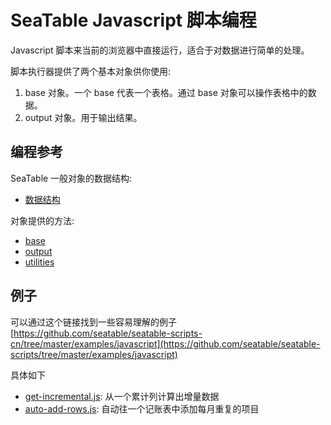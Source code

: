 # SeaTable Javascript 脚本编程

Javascript 脚本来当前的浏览器中直接运行，适合于对数据进行简单的处理。

脚本执行器提供了两个基本对象供你使用:

1. base 对象。一个 base 代表一个表格。通过 base 对象可以操作表格中的数据。
2. output 对象。用于输出结果。

## 编程参考

SeaTable 一般对象的数据结构:

* [数据结构](../data-structure.md)

对象提供的方法:

* [base](base.md)
* [output](output.md)
* [utilities](utils.md)

## 例子

可以通过这个链接找到一些容易理解的例子[https://github.com/seatable/seatable-scripts-cn/tree/master/examples/javascript](https://github.com/seatable/seatable-scripts/tree/master/examples/javascript)

具体如下

* [get-incremental.js](https://github.com/seatable/seatable-scripts-cn/tree/master/examples/javascript/get-incremental.js): 从一个累计列计算出增量数据
* [auto-add-rows.js](https://github.com/seatable/seatable-scripts-cn/tree/master/examples/javascript/auto-add-rows.js): 自动往一个记账表中添加每月重复的项目

